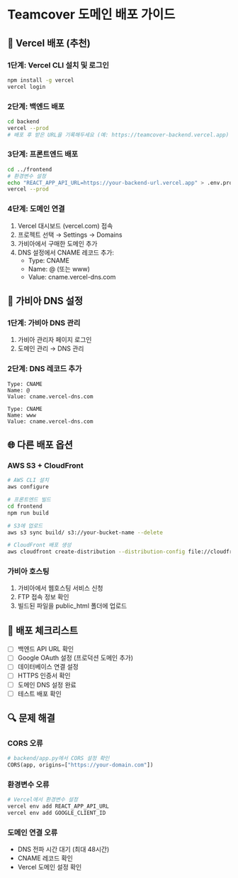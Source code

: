 # Teamcover 도메인 배포 가이드

## 🚀 Vercel 배포 (추천)

### 1단계: Vercel CLI 설치 및 로그인

```bash
npm install -g vercel
vercel login
```

### 2단계: 백엔드 배포

```bash
cd backend
vercel --prod
# 배포 후 받은 URL을 기록해두세요 (예: https://teamcover-backend.vercel.app)
```

### 3단계: 프론트엔드 배포

```bash
cd ../frontend
# 환경변수 설정
echo "REACT_APP_API_URL=https://your-backend-url.vercel.app" > .env.production
vercel --prod
```

### 4단계: 도메인 연결

1. Vercel 대시보드 (vercel.com) 접속
2. 프로젝트 선택 → Settings → Domains
3. 가비아에서 구매한 도메인 추가
4. DNS 설정에서 CNAME 레코드 추가:
   - Type: CNAME
   - Name: @ (또는 www)
   - Value: cname.vercel-dns.com

## 🔧 가비아 DNS 설정

### 1단계: 가비아 DNS 관리

1. 가비아 관리자 페이지 로그인
2. 도메인 관리 → DNS 관리

### 2단계: DNS 레코드 추가

```
Type: CNAME
Name: @
Value: cname.vercel-dns.com

Type: CNAME
Name: www
Value: cname.vercel-dns.com
```

## 🌐 다른 배포 옵션

### AWS S3 + CloudFront

```bash
# AWS CLI 설치
aws configure

# 프론트엔드 빌드
cd frontend
npm run build

# S3에 업로드
aws s3 sync build/ s3://your-bucket-name --delete

# CloudFront 배포 생성
aws cloudfront create-distribution --distribution-config file://cloudfront-config.json
```

### 가비아 호스팅

1. 가비아에서 웹호스팅 서비스 신청
2. FTP 접속 정보 확인
3. 빌드된 파일을 public_html 폴더에 업로드

## 📝 배포 체크리스트

- [ ] 백엔드 API URL 확인
- [ ] Google OAuth 설정 (프로덕션 도메인 추가)
- [ ] 데이터베이스 연결 설정
- [ ] HTTPS 인증서 확인
- [ ] 도메인 DNS 설정 완료
- [ ] 테스트 배포 확인

## 🔍 문제 해결

### CORS 오류

```python
# backend/app.py에서 CORS 설정 확인
CORS(app, origins=["https://your-domain.com"])
```

### 환경변수 오류

```bash
# Vercel에서 환경변수 설정
vercel env add REACT_APP_API_URL
vercel env add GOOGLE_CLIENT_ID
```

### 도메인 연결 오류

- DNS 전파 시간 대기 (최대 48시간)
- CNAME 레코드 확인
- Vercel 도메인 설정 확인
